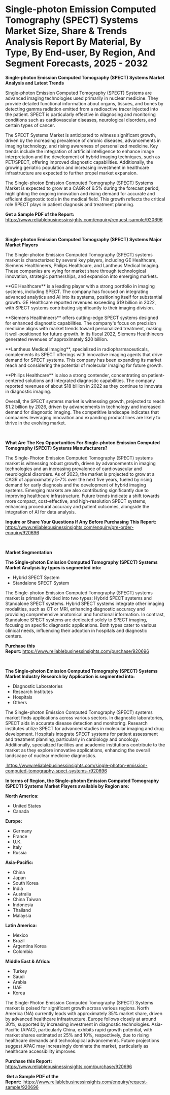 <p><h1>Single-photon Emission Computed Tomography (SPECT) Systems Market Size, Share & Trends Analysis Report By Material, By Type, By End-user, By Region, And Segment Forecasts, 2025 - 2032</h1></p><p><strong>Single-photon Emission Computed Tomography (SPECT) Systems Market Analysis and Latest Trends</strong></p>
<p><p>Single-photon Emission Computed Tomography (SPECT) Systems are advanced imaging technologies used primarily in nuclear medicine. They provide detailed functional information about organs, tissues, and bones by detecting gamma radiation emitted from a radioactive tracer injected into the patient. SPECT is particularly effective in diagnosing and monitoring conditions such as cardiovascular diseases, neurological disorders, and certain types of cancer.</p><p>The SPECT Systems Market is anticipated to witness significant growth, driven by the increasing prevalence of chronic diseases, advancements in imaging technology, and rising awareness of personalized medicine. Key trends include the integration of artificial intelligence to enhance image interpretation and the development of hybrid imaging techniques, such as PET/SPECT, offering improved diagnostic capabilities. Additionally, the growing geriatric population and increasing investment in healthcare infrastructure are expected to further propel market expansion.</p><p>The Single-photon Emission Computed Tomography (SPECT) Systems Market is expected to grow at a CAGR of 6.5% during the forecast period, highlighting the ongoing innovation and rising demand for accurate and efficient diagnostic tools in the medical field. This growth reflects the critical role SPECT plays in patient diagnosis and treatment planning.</p></p>
<p><strong>Get a Sample PDF of the Report:&nbsp;</strong> <a href="https://www.reliablebusinessinsights.com/enquiry/request-sample/920696?utm_campaign=2738&utm_medium=2&utm_source=Github&utm_content=ia&utm_term=14042025&utm_id=single-photon-emission-computed-tomography-spect-systems">https://www.reliablebusinessinsights.com/enquiry/request-sample/920696</a></p>
<p>&nbsp;</p>
<p><strong>Single-photon Emission Computed Tomography (SPECT) Systems Major Market Players</strong></p>
<p><p>The Single-photon Emission Computed Tomography (SPECT) systems market is characterized by several key players, including GE Healthcare, Siemens Healthineers, Philips Healthcare, and Lantheus Medical Imaging. These companies are vying for market share through technological innovation, strategic partnerships, and expansion into emerging markets.</p><p>**GE Healthcare** is a leading player with a strong portfolio in imaging systems, including SPECT. The company has focused on integrating advanced analytics and AI into its systems, positioning itself for substantial growth. GE Healthcare reported revenues exceeding $19 billion in 2022, with SPECT systems contributing significantly to their imaging division.</p><p>**Siemens Healthineers** offers cutting-edge SPECT systems designed for enhanced diagnostic capabilities. The company's focus on precision medicine aligns with market trends toward personalized treatment, making it well-positioned for future growth. In its fiscal 2022, Siemens Healthineers generated revenues of approximately $20 billion.</p><p>**Lantheus Medical Imaging**, specialized in radiopharmaceuticals, complements its SPECT offerings with innovative imaging agents that drive demand for SPECT systems. This company has been expanding its market reach and considering the potential of molecular imaging for future growth. </p><p>**Philips Healthcare** is also a strong contender, concentrating on patient-centered solutions and integrated diagnostic capabilities. The company reported revenues of about $18 billion in 2022 as they continue to innovate in diagnostic imaging.</p><p>Overall, the SPECT systems market is witnessing growth, projected to reach $1.2 billion by 2026, driven by advancements in technology and increased demand for diagnostic imaging. The competitive landscape indicates that companies leveraging innovation and expanding product lines are likely to thrive in the evolving market.</p></p>
<p>&nbsp;</p>
<p><strong>What Are The Key Opportunities For Single-photon Emission Computed Tomography (SPECT) Systems Manufacturers?</strong></p>
<p><p>The Single-Photon Emission Computed Tomography (SPECT) systems market is witnessing robust growth, driven by advancements in imaging technologies and an increasing prevalence of cardiovascular and neurological disorders. As of 2023, the market is projected to grow at a CAGR of approximately 5-7% over the next five years, fueled by rising demand for early diagnosis and the development of hybrid imaging systems. Emerging markets are also contributing significantly due to improving healthcare infrastructure. Future trends indicate a shift towards more compact, cost-effective, and high-resolution SPECT systems, enhancing procedural accuracy and patient outcomes, alongside the integration of AI for data analysis.</p></p>
<p><strong>Inquire or Share Your Questions If Any Before Purchasing This Report:</strong> <a href="https://www.reliablebusinessinsights.com/enquiry/pre-order-enquiry/920696?utm_campaign=2738&utm_medium=2&utm_source=Github&utm_content=ia&utm_term=14042025&utm_id=single-photon-emission-computed-tomography-spect-systems">https://www.reliablebusinessinsights.com/enquiry/pre-order-enquiry/920696</a></p>
<p>&nbsp;</p>
<p><strong>Market Segmentation</strong></p>
<p><strong>The Single-photon Emission Computed Tomography (SPECT) Systems Market Analysis by types is segmented into:</strong></p>
<p><ul><li>Hybrid SPECT System</li><li>Standalone SPECT System</li></ul></p>
<p><p>The Single-photon Emission Computed Tomography (SPECT) systems market is primarily divided into two types: Hybrid SPECT systems and Standalone SPECT systems. Hybrid SPECT systems integrate other imaging modalities, such as CT or MRI, enhancing diagnostic accuracy and providing comprehensive anatomical and functional information. In contrast, Standalone SPECT systems are dedicated solely to SPECT imaging, focusing on specific diagnostic applications. Both types cater to various clinical needs, influencing their adoption in hospitals and diagnostic centers.</p></p>
<p><strong>Purchase this Report:&nbsp;</strong><a href="https://www.reliablebusinessinsights.com/purchase/920696?utm_campaign=2738&utm_medium=2&utm_source=Github&utm_content=ia&utm_term=14042025&utm_id=single-photon-emission-computed-tomography-spect-systems">https://www.reliablebusinessinsights.com/purchase/920696</a></p>
<p>&nbsp;</p>
<p><strong>The Single-photon Emission Computed Tomography (SPECT) Systems Market Industry Research by Application is segmented into:</strong></p>
<p><ul><li>Diagnostic Laboratories</li><li>Research Institutes</li><li>Hospitals</li><li>Others</li></ul></p>
<p><p>The Single-photon Emission Computed Tomography (SPECT) systems market finds applications across various sectors. In diagnostic laboratories, SPECT aids in accurate disease detection and monitoring. Research institutes utilize SPECT for advanced studies in molecular imaging and drug development. Hospitals integrate SPECT systems for patient assessment and treatment planning, particularly in cardiology and oncology. Additionally, specialized facilities and academic institutions contribute to the market as they explore innovative applications, enhancing the overall landscape of nuclear medicine diagnostics.</p></p>
<p><a href="https://www.reliablebusinessinsights.com/single-photon-emission-computed-tomography-spect-systems-r920696?utm_campaign=2738&utm_medium=2&utm_source=Github&utm_content=ia&utm_term=14042025&utm_id=single-photon-emission-computed-tomography-spect-systems">&nbsp;https://www.reliablebusinessinsights.com/single-photon-emission-computed-tomography-spect-systems-r920696</a></p>
<p><strong>In terms of Region, the Single-photon Emission Computed Tomography (SPECT) Systems Market Players available by Region are:</strong></p>
<p>
    <p> <strong> North America: </strong>
        <ul>
            <li>United States</li>
            <li>Canada</li>
        </ul>
        </p> 
    <p> <strong> Europe: </strong>
        <ul>
            <li>Germany</li>
            <li>France</li>
            <li>U.K.</li>
            <li>Italy</li>
            <li>Russia</li>
        </ul>
        </p> 
    <p> <strong> Asia-Pacific: </strong>
        <ul>
            <li>China</li>
            <li>Japan</li>
            <li>South Korea</li>
            <li>India</li>
            <li>Australia</li>
            <li>China Taiwan</li>
            <li>Indonesia</li>
            <li>Thailand</li>
            <li>Malaysia</li>
        </ul>
        </p> 
    <p> <strong> Latin America: </strong>
        <ul>
            <li>Mexico</li>
            <li>Brazil</li>
            <li>Argentina Korea</li>
            <li>Colombia</li>
        </ul>
        </p> 
    <p> <strong> Middle East & Africa: </strong>
        <ul>
            <li>Turkey</li>
            <li>Saudi</li>
            <li>Arabia</li>
            <li>UAE</li>
            <li>Korea</li>
        </ul>
    </p>
    </p>
<p><p>The Single-Photon Emission Computed Tomography (SPECT) Systems market is poised for significant growth across various regions. North America (NA) currently leads with approximately 35% market share, driven by advanced healthcare infrastructure. Europe follows closely at around 30%, supported by increasing investment in diagnostic technologies. Asia-Pacific (APAC), particularly China, exhibits rapid growth potential, with market shares estimated at 25% and 10%, respectively, due to rising healthcare demands and technological advancements. Future projections suggest APAC may increasingly dominate the market, particularly as healthcare accessibility improves.</p></p>
<p><strong>Purchase this Report: </strong><a href="https://www.reliablebusinessinsights.com/purchase/920696?utm_campaign=2738&utm_medium=2&utm_source=Github&utm_content=ia&utm_term=14042025&utm_id=single-photon-emission-computed-tomography-spect-systems">https://www.reliablebusinessinsights.com/purchase/920696</a></p>
<p>&nbsp;<strong>Get a Sample PDF of the Report:&nbsp;&nbsp;</strong><a href="https://www.reliablebusinessinsights.com/enquiry/request-sample/920696?utm_campaign=2738&utm_medium=2&utm_source=Github&utm_content=ia&utm_term=14042025&utm_id=single-photon-emission-computed-tomography-spect-systems">https://www.reliablebusinessinsights.com/enquiry/request-sample/920696</a></p>
<p><strong></strong></p>
<p><p></p><p></p><p></p></p>